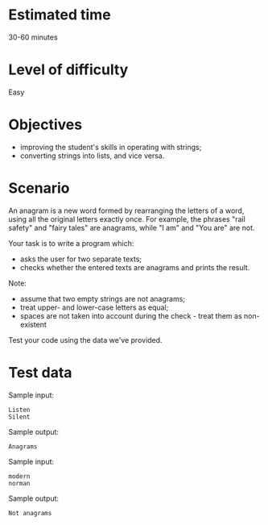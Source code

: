 # Estimated time

30-60 minutes

# Level of difficulty

Easy

# Objectives

- improving the student's skills in operating with strings;
- converting strings into lists, and vice versa.

# Scenario

An anagram is a new word formed by rearranging the letters of a word, using all the original letters exactly once. For example, the phrases "rail safety" and "fairy tales" are anagrams, while "I am" and "You are" are not.

Your task is to write a program which:

- asks the user for two separate texts;
- checks whether the entered texts are anagrams and prints the result.

Note:

- assume that two empty strings are not anagrams;
- treat upper- and lower-case letters as equal;
- spaces are not taken into account during the check - treat them as non-existent

Test your code using the data we've provided.

# Test data

Sample input:

```
Listen
Silent
```

Sample output:

```
Anagrams
```

Sample input:

```
modern
norman
```

Sample output:

```
Not anagrams
```